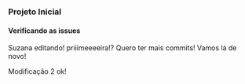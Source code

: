 ### Projeto Inicial

#### Verificando as issues

Suzana editando! priiimeeeeira!? Quero ter mais commits! Vamos lá de novo!

Modificação 2 ok!
